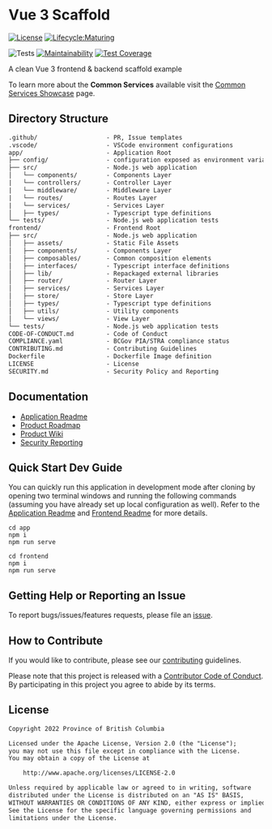 # Vue 3 Scaffold

[![License](https://img.shields.io/badge/License-Apache%202.0-blue.svg)](LICENSE)
[![Lifecycle:Maturing](https://img.shields.io/badge/Lifecycle-Maturing-007EC6)](https://github.com/bcgov/repomountie/blob/master/doc/lifecycle-badges.md)

![Tests](https://github.com/bcgov/vue3-scaffold/workflows/Tests/badge.svg)
[![Maintainability](https://api.codeclimate.com/v1/badges/c8851505a24845123966/maintainability)](https://codeclimate.com/github/bcgov/vue3-scaffold/maintainability)
[![Test Coverage](https://api.codeclimate.com/v1/badges/c8851505a24845123966/test_coverage)](https://codeclimate.com/github/bcgov/vue3-scaffold/test_coverage)

A clean Vue 3 frontend & backend scaffold example

To learn more about the **Common Services** available visit the [Common Services Showcase](https://bcgov.github.io/common-service-showcase/) page.

## Directory Structure

```txt
.github/                   - PR, Issue templates
.vscode/                   - VSCode environment configurations
app/                       - Application Root
├── config/                - configuration exposed as environment variables
├── src/                   - Node.js web application
│   └── components/        - Components Layer
|   └── controllers/       - Controller Layer
|   └── middleware/        - Middleware Layer
|   └── routes/            - Routes Layer
|   └── services/          - Services Layer
│   ├── types/             - Typescript type definitions
└── tests/                 - Node.js web application tests
frontend/                  - Frontend Root
├── src/                   - Node.js web application
│   ├── assets/            - Static File Assets
│   ├── components/        - Components Layer
│   ├── composables/       - Common composition elements
│   ├── interfaces/        - Typescript interface definitions
│   ├── lib/               - Repackaged external libraries
│   ├── router/            - Router Layer
│   ├── services/          - Services Layer
│   ├── store/             - Store Layer
│   ├── types/             - Typescript type definitions
│   ├── utils/             - Utility components
│   └── views/             - View Layer
└── tests/                 - Node.js web application tests
CODE-OF-CONDUCT.md         - Code of Conduct
COMPLIANCE.yaml            - BCGov PIA/STRA compliance status
CONTRIBUTING.md            - Contributing Guidelines
Dockerfile                 - Dockerfile Image definition
LICENSE                    - License
SECURITY.md                - Security Policy and Reporting
```

## Documentation

- [Application Readme](frontend/README.md)
- [Product Roadmap](https://github.com/bcgov/vue3-scaffold/wiki/Product-Roadmap)
- [Product Wiki](https://github.com/bcgov/vue3-scaffold/wiki)
- [Security Reporting](SECURITY.md)

## Quick Start Dev Guide

You can quickly run this application in development mode after cloning by opening two terminal windows and running the following commands (assuming you have already set up local configuration as well). Refer to the [Application Readme](app/README.md) and [Frontend Readme](app/frontend/README.md) for more details.

```
cd app
npm i
npm run serve
```

```
cd frontend
npm i
npm run serve
```

## Getting Help or Reporting an Issue

To report bugs/issues/features requests, please file an [issue](https://github.com/bcgov/vue3-scaffold/issues).

## How to Contribute

If you would like to contribute, please see our [contributing](CONTRIBUTING.md) guidelines.

Please note that this project is released with a [Contributor Code of Conduct](CODE-OF-CONDUCT.md). By participating in this project you agree to abide by its terms.

## License

```txt
Copyright 2022 Province of British Columbia

Licensed under the Apache License, Version 2.0 (the "License");
you may not use this file except in compliance with the License.
You may obtain a copy of the License at

    http://www.apache.org/licenses/LICENSE-2.0

Unless required by applicable law or agreed to in writing, software
distributed under the License is distributed on an "AS IS" BASIS,
WITHOUT WARRANTIES OR CONDITIONS OF ANY KIND, either express or implied.
See the License for the specific language governing permissions and
limitations under the License.
```
